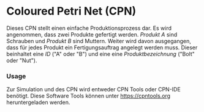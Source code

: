 # Coloured Petri Net (CPN)

Dieses CPN stellt einen einfache Produktionsprozess dar. Es wird angenommen, dass zwei Produkte gefertigt werden. *Produkt A* sind Schrauben und *Produkt B* sind Muttern.
Weiter wird davon ausgegangen, dass für jedes Produkt ein Fertigungsauftrag angelegt werden muss. Dieser beinhaltet eine *ID* ("A" oder "B") und eine eine *Produktbezeichnung* ("Bolt" oder "Nut").

### Usage

Zur Simulation und des CPN wird entweder CPN Tools oder CPN-IDE benötigt. Diese Software Tools können unter https://cpntools.org heruntergeladen werden.
